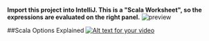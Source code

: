 **Import this project into IntelliJ. This is a "Scala Worksheet", so the expressions are evaluated on the right panel.**
![preview](http://i.imgur.com/2nXNsbu.png)

##Scala Options Explained
[![Alt text for your video](http://img.youtube.com/vi/6Pd-1a3-Loc/0.jpg)](https://youtu.be/6Pd-1a3-Loc)